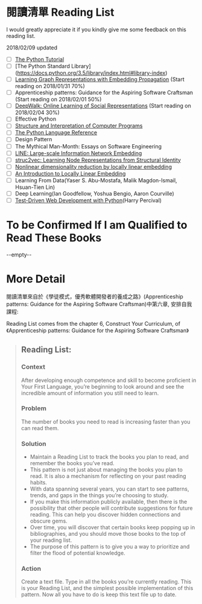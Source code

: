 # 閱讀清單 Reading List
I would greatly appreciate it if you kindly give me some feedback on this reading list.

2018/02/09 updated
- [ ] [The Python Tutorial](https://docs.python.org/3.5/tutorial/index.html)
- [ ] [The Python Standard Library] (https://docs.python.org/3.5/library/index.html#library-index)
- [ ] [Learning Graph Representations with Embedding Propagation](https://arxiv.org/abs/1710.03059) (Start reading on 2018/01/31 70%)
- [ ] Apprenticeship patterns: Guidance for the Aspiring Software Craftsman (Start reading on 2018/02/01 50%)
- [ ] [DeepWalk: Online Learning of Social Representations](https://arxiv.org/abs/1403.6652) (Start reading on 2018/02/04 30%)
- [ ] Effective Python
- [ ] [Structure and Interpretation of Computer Programs](https://mitpress.mit.edu/sicp/full-text/book/book.html)
- [ ] [The Python Language Reference](https://docs.python.org/3/reference/index.html)
- [ ] Design Pattern
- [ ] The Mythical Man-Month: Essays on Software Engineering
- [ ] [LINE: Large-scale Information Network Embedding](https://arxiv.org/abs/1503.03578)
- [ ] [struc2vec: Learning Node Representations from Structural Identity](https://arxiv.org/abs/1704.03165)
- [ ] [Nonlinear dimensionality reduction by locally linear embedding](http://www.robots.ox.ac.uk/~az/lectures/ml/lle.pdf)
- [ ] [An Introduction to Locally Linear Embedding](https://cs.nyu.edu/~roweis/lle/papers/lleintro.pdf)
- [ ] Learning From Data(Yaser S. Abu-Mostafa, Malik Magdon-Ismail, Hsuan-Tien Lin)
- [ ] Deep Learning(Ian Goodfellow, Yoshua Bengio, Aaron Courville)
- [ ] [Test-Driven Web Development with Python](http://www.obeythetestinggoat.com/book/praise.harry.html)(Harry Percival)

# To be Confirmed If I am Qualified to Read These Books
--empty--

# More Detail
閱讀清單來自於《學徒模式，優秀軟體開發者的養成之路》(Apprenticeship patterns: Guidance for the Aspiring Software Craftsman)中第六章, 安排自我課程:

Reading List comes from the chapter 6, Construct Your Curriculum, of 《Apprenticeship patterns: Guidance for the Aspiring Software Craftsman》

> ## Reading List:
> ### Context
> After developing enough competence and skill to become proficient in Your First Language, you’re beginning to look around and see the incredible amount of information you still need to learn.
> ### Problem
> The number of books you need to read is increasing faster than you can read them.
> ### Solution
> - Maintain a Reading List to track the books you plan to read, and remember the books you’ve read.
> - This pattern is not just about managing the books you plan to read. It is also a mechanism for reflecting on your past reading habits.
> - With data spanning several years, you can start to see patterns, trends, and gaps in the things you’re choosing to study.
> - If you make this information publicly available, then there is the possibility that other people will contribute suggestions for future reading. This can help you discover hidden connections and obscure gems.
> - Over time, you will discover that certain books keep popping up in bibliographies, and you should move those books to the top of your reading list.
> - The purpose of this pattern is to give you a way to prioritize and filter the flood of potential knowledge.
> ### Action
> Create a text file. Type in all the books you’re currently reading. This is your Reading List, and the simplest possible implementation of this pattern. Now all you have to do is keep this text file up to date.
